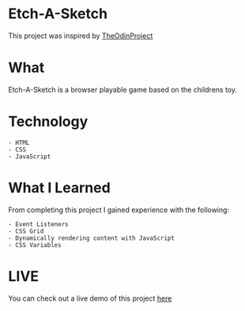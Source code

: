 # Etch-A-Sketch

This project was inspired by [TheOdinProject](https://www.theodinproject.com)

# What

Etch-A-Sketch is a browser playable game based on the childrens toy.

# Technology

    - HTML
    - CSS
    - JavaScript

# What I Learned

From completing this project I gained experience with the following:

    - Event Listeners
    - CSS Grid
    - Dynamically rendering content with JavaScript
    - CSS Variables

# LIVE

You can check out a live demo of this project [here](https://morgan-moreno25.github.io/EtchASketch)